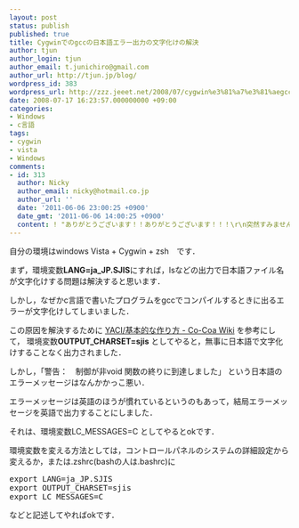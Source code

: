 ```yaml
---
layout: post
status: publish
published: true
title: Cygwinでのgccの日本語エラー出力の文字化けの解決
author: tjun
author_login: tjun
author_email: t.junichiro@gmail.com
author_url: http://tjun.jp/blog/
wordpress_id: 383
wordpress_url: http://zzz.jeeet.net/2008/07/cygwin%e3%81%a7%e3%81%aegcc%e3%81%ae%e6%97%a5%e6%9c%ac%e8%aa%9e%e3%82%a8%e3%83%a9%e3%83%bc%e5%87%ba%e5%8a%9b%e3%81%ae%e6%96%87%e5%ad%97%e5%8c%96%e3%81%91%e3%81%ae%e8%a7%a3%e6%b1%ba/
date: 2008-07-17 16:23:57.000000000 +09:00
categories:
- Windows
- c言語
tags:
- cygwin
- vista
- Windows
comments:
- id: 313
  author: Nicky
  author_email: nicky@hotmail.co.jp
  author_url: ''
  date: '2011-06-06 23:00:25 +0900'
  date_gmt: '2011-06-06 14:00:25 +0900'
  content: ! "ありがとうございます！！ありがとうございます！！！\r\n突然すみません　ずっと解決策を探して１時間半ばかり悩んでいたもので；；\r\nお陰様で解決しました！本当にありがとうございます！！"
---
```

自分の環境はwindows Vista + Cygwin + zsh　です．

まず，環境変数<b>LANG=ja_JP.SJIS</b>にすれば，lsなどの出力で日本語ファイル名が文字化けする問題は解決すると思います．

しかし，なぜかc言語で書いたプログラムをgccでコンパイルするときに出るエラーが文字化けしてしまいました．

この原因を解決するために
<a href="http://co-coa.sakura.ne.jp/index.php?YACI%2F%E5%9F%BA%E6%9C%AC%E7%9A%84%E3%81%AA%E4%BD%9C%E3%82%8A%E6%96%B9">YACI/基本的な作り方 - Co-Coa Wiki</a>
を参考にして，
環境変数<b>OUTPUT_CHARSET=sjis</b>
としてやると，無事に日本語で文字化けすることなく出力されました．


しかし，「警告：　制御が非void 関数の終りに到達しました」
という日本語のエラーメッセージはなんかかっこ悪い．

エラーメッセージは英語のほうが慣れているというのもあって，結局エラーメッセージを英語で出力することにしました．

それは、環境変数LC_MESSAGES=C
としてやるとokです．


環境変数を変える方法としては，コントロールパネルのシステムの詳細設定から変えるか，または.zshrc(bashの人は.bashrc)に
<pre>export LANG=ja_JP.SJIS
export OUTPUT_CHARSET=sjis
export LC_MESSAGES=C</pre>
などと記述してやればokです．
